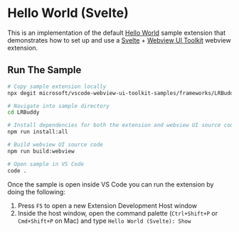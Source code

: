 # Hello World (Svelte)

This is an implementation of the default [Hello World](https://github.com/microsoft/vscode-webview-ui-toolkit-samples/tree/main/default/LRBuddy) sample extension that demonstrates how to set up and use a [Svelte](https://svelte.dev/) + [Webview UI Toolkit](https://github.com/microsoft/vscode-webview-ui-toolkit) webview extension.


## Run The Sample

```bash
# Copy sample extension locally
npx degit microsoft/vscode-webview-ui-toolkit-samples/frameworks/LRBuddy-svelte LRBuddy

# Navigate into sample directory
cd LRBuddy

# Install dependencies for both the extension and webview UI source code
npm run install:all

# Build webview UI source code
npm run build:webview

# Open sample in VS Code
code .
```

Once the sample is open inside VS Code you can run the extension by doing the following:

1. Press `F5` to open a new Extension Development Host window
2. Inside the host window, open the command palette (`Ctrl+Shift+P` or `Cmd+Shift+P` on Mac) and type `Hello World (Svelte): Show`
